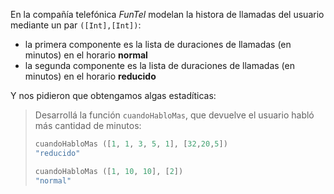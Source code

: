 En la compañía telefónica _FunTel_ modelan la histora de llamadas del usuario mediante un par `([Int],[Int])`:
  
  * la primera componente es la lista de duraciones de llamadas (en minutos) en el horario **normal**
  * la segunda componente es la lista de duraciones de llamadas (en minutos) en el horario **reducido**
 
Y nos pidieron que obtengamos algas estadíticas:

> Desarrollá la función `cuandoHabloMas`, que devuelve el usuario habló más cantidad de minutos:
>
> ```haskell
> cuandoHabloMas ([1, 1, 3, 5, 1], [32,20,5])
> "reducido"
>
> cuandoHabloMas ([1, 10, 10], [2])
> "normal"
>```